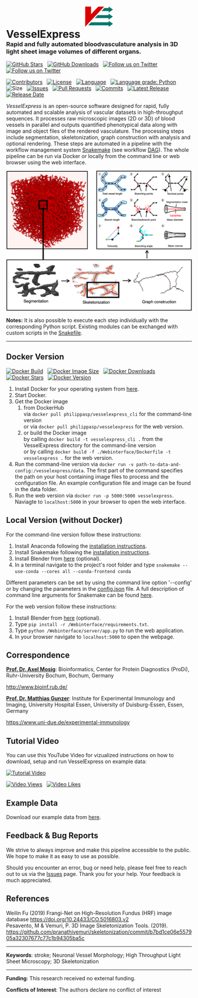 
<p style="text-align:center; margin-bottom: 0px"><img src="VesselExpress/imgs/logo.svg" alt="Logo" style="width: 15%;"></p>
<h1 style="margin:0px; padding-top: 0px">VesselExpress</h1>
<h3 style="margin-top: 0px">Rapid and fully automated bloodvasculature analysis in 3D light sheet image volumes of different organs.</h3>

[![GitHub Stars](https://img.shields.io/github/stars/RUB-Bioinf/VesselExpress.svg?style=social&label=Star)](https://github.com/RUB-Bioinf/VesselExpress) 
&nbsp;
[![GitHub Downloads](https://img.shields.io/github/downloads/RUB-Bioinf/VesselExpress/total?style=social)](https://github.com/RUB-Bioinf/VesselExpress/releases) 
&nbsp;
[![Follow us on Twitter](https://img.shields.io/twitter/follow/NilsFoer?style=social&logo=twitter)](https://twitter.com/intent/follow?screen_name=NilsFoer)
&nbsp;
[![Follow us on Twitter](https://img.shields.io/twitter/follow/saskra1?style=social&logo=twitter)](https://twitter.com/intent/follow?screen_name=saskra1)
&nbsp;

[![Contributors](https://img.shields.io/github/contributors/RUB-Bioinf/VesselExpress?style=flat)](https://github.com/RUB-Bioinf/VesselExpress/graphs/contributors)
&nbsp;
[![License](https://img.shields.io/github/license/RUB-Bioinf/VesselExpress?color=green&style=flat)](https://github.com/RUB-Bioinf/VesselExpress/LICENSE)
&nbsp;
[![Language](https://img.shields.io/github/languages/top/RUB-Bioinf/VesselExpress?style=flat)](https://github.com/RUB-Bioinf/VesselExpress)
&nbsp;
[![Language grade: Python](https://img.shields.io/lgtm/grade/python/g/RUB-Bioinf/VesselExpress.svg?logo=lgtm&logoWidth=18)](https://lgtm.com/projects/g/RUB-Bioinf/VesselExpress/context:python)
&nbsp;
![Size](https://img.shields.io/github/repo-size/RUB-Bioinf/VesselExpress?style=flat)
&nbsp;
[![Issues](https://img.shields.io/github/issues/RUB-Bioinf/VesselExpress?style=flat)](https://github.com/RUB-Bioinf/VesselExpress/issues)
&nbsp;
[![Pull Requests](https://img.shields.io/github/issues-pr/RUB-Bioinf/VesselExpress?style=flat)](https://github.com/RUB-Bioinf/VesselExpress/pulls)
&nbsp;
[![Commits](https://img.shields.io/github/commit-activity/m/RUB-Bioinf/VesselExpress?style=flat)](https://github.com/RUB-Bioinf/VesselExpress/)
&nbsp;
[![Latest Release](https://img.shields.io/github/v/release/RUB-Bioinf/VesselExpress?style=flat)](https://github.com/RUB-Bioinf/VesselExpress/)
&nbsp;
[![Release Date](https://img.shields.io/github/release-date/RUB-Bioinf/VesselExpress?style=flat)](https://github.com/RUB-Bioinf/VesselExpress/releases)


*VesselExpress* is an open-source software designed for rapid, fully automated and scalable analysis of vascular datasets 
in high-throughput sequences. It processes raw microscopic images (2D or 3D) of blood vessels in  parallel  and outputs 
quantified  phenotypical  data  along with image and object files of the rendered vasculature. The processing steps include segmentation, skeletonization, graph construction with analysis and 
optional rendering. These steps are automated in a pipeline with the workflow management system [Snakemake](https://github.com/snakemake/snakemake) 
(see workflow [DAG](VesselExpress/imgs/dag.pdf)). The whole pipeline can be run via Docker or locally from the command line or 
web browser using the web interface. 

![VesselExpress](VesselExpress/imgs/VesselExpress.png)

**Notes:** It is also possible to execute each step individually with the
corresponding Python script. Existing modules can be exchanged with custom scripts in the [Snakefile](VesselExpress/workflow/Snakefile).

***

## Docker Version
[![Docker Build](https://img.shields.io/docker/automated/philippasp/vesselexpress?style=flat)](https://hub.docker.com/r/philippasp/vesselexpress)
&nbsp;
[![Docker Image Size](https://img.shields.io/docker/image-size/philippasp/vesselexpress?style=flat)](https://hub.docker.com/r/philippasp/vesselexpress)
&nbsp;
[![Docker Downloads](https://img.shields.io/docker/pulls/philippasp/vesselexpress?style=flat)](https://hub.docker.com/r/philippasp/vesselexpress)
&nbsp;
[![Docker Stars](https://img.shields.io/docker/stars/philippasp/vesselexpress?style=flat)](https://hub.docker.com/r/philippasp/vesselexpress)
&nbsp;
[![Docker Version](https://img.shields.io/docker/v/philippasp/vesselexpress?style=flat)](https://hub.docker.com/r/philippasp/vesselexpress)

1. Install Docker for your operating system from [here](https://docs.docker.com/get-docker/).
2. Start Docker.
3. Get the Docker image
   1. from DockerHub \
      via ```docker pull philippasp/vesselexpress_cli```
      for the command-line version \
      or via `docker pull philippasp/vesselexpress` for the web version.
   2. or build the Docker image \
      by calling `docker build -t vesselexpress_cli .` from the VesselExpress directory for the command-line version\
      or by calling `docker build -f ./Webinterface/Dockerfile -t vesselexpress .` for the web version.
4. Run the command-line version via `docker run -v path-to-data-and-config:/vesselexpress/data`. The first part of the command specifies the path on your host 
   containing image files to process and the configuration file. An example configuration file and image can be found in
   the data folder.
5. Run the web version via `docker run -p 5000:5000 vesselexpress`. Naviagte to `localhost:5000` in your browser to open the web interface.

## Local Version (without Docker)
For the command-line version follow these instructions:
1. Install Anaconda following the [installation instructions](https://docs.anaconda.com/anaconda/install/index.html).
2. Install Snakemake following the [installation instructions](https://snakemake.readthedocs.io/en/stable/getting_started/installation.html).
3. Install Blender from [here](https://www.blender.org/download/) (optional).
4. In a terminal navigate to the project's root folder and type
`snakemake --use-conda --cores all --conda-frontend conda`

Different parameters can be set by using the command line option '--config' or by changing the parameters in the
[config.json](VesselExpress/data/config.json) file. A full description of command line arguments for Snakemake can be found
[here](https://snakemake.readthedocs.io/en/v4.5.1/executable.html).

For the web version follow these instructions:
1. Install Blender from [here](https://www.blender.org/download/) (optional).
2. Type `pip install -r /Webinterface/requirements.txt`.
3. Type `python /Webinterface/server/app.py` to run the web application.
4. In your browser navigate to `localhost:5000` to open the webpage.

## Correspondence

[**Prof. Dr. Axel Mosig**](mailto:axel.mosig@rub.de): Bioinformatics, Center for Protein Diagnostics (ProDi), Ruhr-University Bochum, Bochum, Germany

http://www.bioinf.rub.de/

[**Prof. Dr. Matthias Gunzer**](mailto:matthias.gunzer@uni-due.de): Institute for Experimental Immunology and Imaging, University Hospital Essen, University of Duisburg-Essen, Essen, Germany

https://www.uni-due.de/experimental-immunology

## Tutorial Video
You can use this YouTube Video for vizualized instructions on how to download, setup and run VesselExpress on example data:

[![Tutorial Video](https://img.youtube.com/vi/ScMzIvxBSi4/0.jpg)](https://www.youtube.com/watch?v=ScMzIvxBSi4)

[![Video Views](https://img.shields.io/youtube/views/ScMzIvxBSi4?style=social)](https://www.youtube.com/watch?v=ScMzIvxBSi4)
&nbsp;
[![Video Likes](https://img.shields.io/youtube/likes/ScMzIvxBSi4?style=social)](https://www.youtube.com/watch?v=ScMzIvxBSi4)


## Example Data

Download our example data from [here]().


## Feedback & Bug Reports

We strive to always improve and make this pipeline accessible to the public.
We hope to make it as easy to use as possible.

Should you encounter an error, bug or need help, please feel free to reach out to us via the [Issues](https://github.com/RUB-Bioinf/VesselExpress/issues) page.
Thank you for your help. Your feedback is much appreciated.

## References
Weilin Fu (2019) Frangi-Net on High-Resolution Fundus (HRF) image database https://doi.org/10.24433/CO.5016803.v2 \
Pesavento, M & Vemuri, P. 3D Image Skeletonization Tools.  (2019). https://github.com/pranathivemuri/skeletonization/commit/b7bd1ce06e557905a32307677c77c1b94305ba5c
****

**Keywords**: stroke; Neuronal Vessel Morphology; High Throughput Light Sheet Microscopy; 3D Skeletonization

****

**Funding**: This research received no external funding.

**Conflicts of Interest**: The authors declare no conflict of interest

